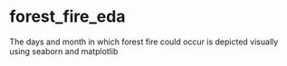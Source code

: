 # forest_fire_eda
The days and month in which forest fire could occur is depicted visually using seaborn and matplotlib
